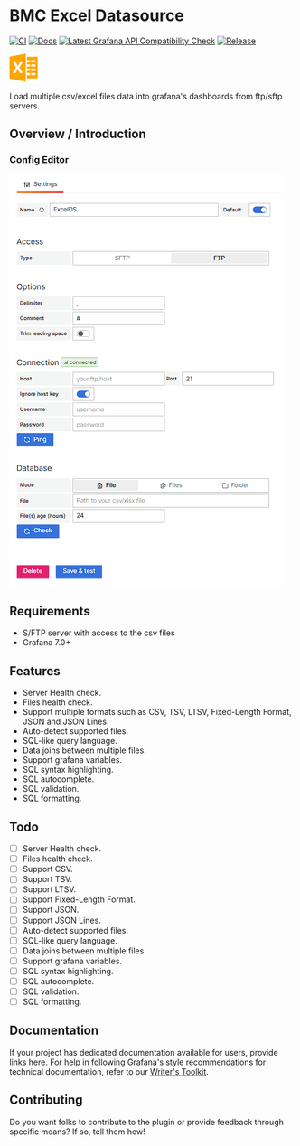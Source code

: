 <!-- This README file is going to be the one displayed on the Grafana.com website for your plugin. Uncomment and replace the content here before publishing.

Remove any remaining comments before publishing as these may be displayed on Grafana.com -->
# BMC Excel Datasource

[![CI](https://github.com/Bujupah/bmc-excel-datasource/actions/workflows/ci.yml/badge.svg)](https://github.com/Bujupah/bmc-excel-datasource/actions/workflows/ci.yml)
[![Docs](https://github.com/Bujupah/bmc-excel-datasource/actions/workflows/jekyll-gh-pages.yml/badge.svg)](https://github.com/Bujupah/bmc-excel-datasource/actions/workflows/jekyll-gh-pages.yml)
[![Latest Grafana API Compatibility Check](https://github.com/Bujupah/bmc-excel-datasource/actions/workflows/is-compatible.yml/badge.svg)](https://github.com/Bujupah/bmc-excel-datasource/actions/workflows/is-compatible.yml)
[![Release](https://github.com/Bujupah/bmc-excel-datasource/actions/workflows/release.yml/badge.svg)](https://github.com/Bujupah/bmc-excel-datasource/actions/workflows/release.yml)

<img src="src/img/logo.png" width=50 alt="Excel Datasource Logo"/>

Load multiple csv/excel files data into grafana's dashboards from ftp/sftp servers.

## Overview / Introduction

### Config Editor

![Config Editor](src/img/config_editor.png)

## Requirements

- S/FTP server with access to the csv files
- Grafana 7.0+

## Features

- Server Health check.
- Files health check.
- Support multiple formats such as CSV, TSV, LTSV, Fixed-Length Format, JSON and JSON Lines.
- Auto-detect supported files.
- SQL-like query language.
- Data joins between multiple files.
- Support grafana variables.
- SQL syntax highlighting.
- SQL autocomplete.
- SQL validation.
- SQL formatting.

## Todo

- [ ] Server Health check.
- [ ] Files health check.
- [ ] Support CSV.
- [ ] Support TSV.
- [ ] Support LTSV.
- [ ] Support Fixed-Length Format.
- [ ] Support JSON.
- [ ] Support JSON Lines.
- [ ] Auto-detect supported files.
- [ ] SQL-like query language.
- [ ] Data joins between multiple files.
- [ ] Support grafana variables.
- [ ] SQL syntax highlighting.
- [ ] SQL autocomplete.
- [ ] SQL validation.
- [ ] SQL formatting.

## Documentation

If your project has dedicated documentation available for users, provide links here. For help in following Grafana's style recommendations for technical documentation, refer to our [Writer's Toolkit](https://grafana.com/docs/writers-toolkit/).

## Contributing

Do you want folks to contribute to the plugin or provide feedback through specific means? If so, tell them how!
